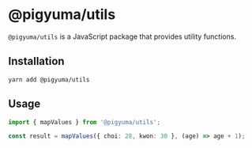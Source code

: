 # @pigyuma/utils

`@pigyuma/utils` is a JavaScript package that provides utility functions.

## Installation

```shell
yarn add @pigyuma/utils
```

## Usage

```ts
import { mapValues } from '@pigyuma/utils';

const result = mapValues({ choi: 28, kwon: 30 }, (age) => age + 1);
```
